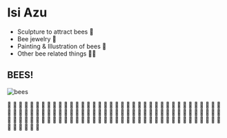 # Isi Azu

* Sculpture to attract bees :honeybee:
* Bee jewelry :honeybee:
* Painting & Illustration of bees :honeybee:
* Other bee related things :honeybee::honeybee:


## BEES!
![bees](http://www.wired.com/wp-content/uploads/images_blogs/underwire/2013/01/oprahbees.gif)

:honeybee: :honeybee: :honeybee: :honeybee: :honeybee: :honeybee: :honeybee: :honeybee: :honeybee: :honeybee:
:honeybee: :honeybee: :honeybee: :honeybee: :honeybee: :honeybee: :honeybee: :honeybee: :honeybee: :honeybee:
:honeybee: :honeybee: :honeybee: :honeybee: :honeybee: :honeybee: :honeybee: :honeybee: :honeybee: :honeybee:
:honeybee: :honeybee: :honeybee: :honeybee: :honeybee: :honeybee: :honeybee: :honeybee: :honeybee: :honeybee:
:honeybee: :honeybee: :honeybee: :honeybee: :honeybee: :honeybee: :honeybee: :honeybee: :honeybee: :honeybee:
:honeybee: :honeybee: :honeybee: :honeybee: :honeybee: :honeybee: :honeybee: :honeybee: :honeybee: :honeybee:
:honeybee: :honeybee: :honeybee: :honeybee: :honeybee: :honeybee: :honeybee: :honeybee: :honeybee: :honeybee:
:honeybee: :honeybee: :honeybee: :honeybee: :honeybee: :honeybee: :honeybee: :honeybee: :honeybee: :honeybee:
:honeybee: :honeybee: :honeybee: :honeybee: :honeybee: :honeybee: :honeybee: :honeybee: :honeybee: :honeybee:
:honeybee: :honeybee: :honeybee: :honeybee: :honeybee: :honeybee: :honeybee: :honeybee: :honeybee: :honeybee:
:honeybee: :honeybee: :honeybee: :honeybee: :honeybee: :honeybee: :honeybee: :honeybee: :honeybee: :honeybee:
:honeybee: :honeybee: :honeybee: :honeybee: :honeybee: :honeybee: :honeybee: :honeybee: :honeybee: :honeybee:
